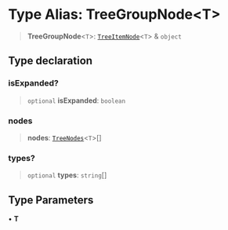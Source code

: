 # Type Alias: TreeGroupNode\<T\>

> **TreeGroupNode**\<`T`\>: [`TreeItemNode`](TreeItemNode.md)\<`T`\> & `object`

## Type declaration

### isExpanded?

> `optional` **isExpanded**: `boolean`

### nodes

> **nodes**: [`TreeNodes`](TreeNodes.md)\<`T`\>[]

### types?

> `optional` **types**: `string`[]

## Type Parameters

• **T**
